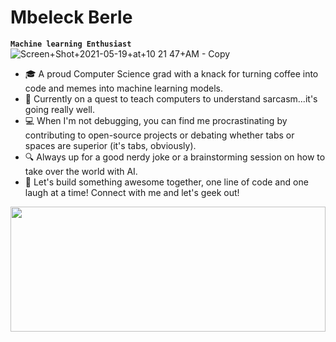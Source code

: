 # Mbeleck Berle
**`Machine learning Enthusiast`**
![Screen+Shot+2021-05-19+at+10 21 47+AM - Copy](https://github.com/MbeleckBerle/MbeleckBerle/assets/91129216/580ce9ed-b308-4060-b1a3-6cdfce1688fb)
<ul>
<li> 🎓 A proud Computer Science grad with a knack for turning coffee into code and memes into machine learning models.</li>
<li> 🧠 Currently on a quest to teach computers to understand sarcasm...it's going really well.</li>
<li> 💻 When I'm not debugging, you can find me procrastinating by contributing to open-source projects or debating whether tabs or spaces are superior (it's tabs, obviously).</li>
<li> 🔍 Always up for a good nerdy joke or a brainstorming session on how to take over the world with AI.</li>
<li> 🚀 Let's build something awesome together, one line of code and one laugh at a time! Connect with me and let's geek out!</li>
</ul>



<img object-fit = contain height = 200px width = 100% src="https://github.com/MbeleckBerle/MbeleckBerle/assets/91129216/e1d5c6a9-3e7c-4576-bb1d-87df51a4c87f" />
